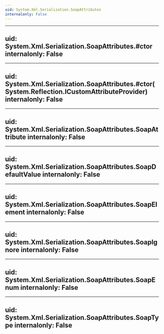```yaml
---
uid: System.Xml.Serialization.SoapAttributes
internalonly: False
---
```


---
uid: System.Xml.Serialization.SoapAttributes.#ctor
internalonly: False
---

---
uid: System.Xml.Serialization.SoapAttributes.#ctor(System.Reflection.ICustomAttributeProvider)
internalonly: False
---

---
uid: System.Xml.Serialization.SoapAttributes.SoapAttribute
internalonly: False
---

---
uid: System.Xml.Serialization.SoapAttributes.SoapDefaultValue
internalonly: False
---

---
uid: System.Xml.Serialization.SoapAttributes.SoapElement
internalonly: False
---

---
uid: System.Xml.Serialization.SoapAttributes.SoapIgnore
internalonly: False
---

---
uid: System.Xml.Serialization.SoapAttributes.SoapEnum
internalonly: False
---

---
uid: System.Xml.Serialization.SoapAttributes.SoapType
internalonly: False
---
